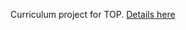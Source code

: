 Curriculum project for TOP. [Details here](https://www.theodinproject.com/courses/web-development-101/lessons/calculator)